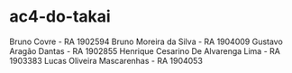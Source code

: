 # ac4-do-takai
Bruno Covre - RA 1902594
Bruno Moreira da Silva - RA 1904009
Gustavo Aragão Dantas - RA 1902855
Henrique Cesarino De Alvarenga Lima - RA 1903383
Lucas Oliveira Mascarenhas - RA 1904053
